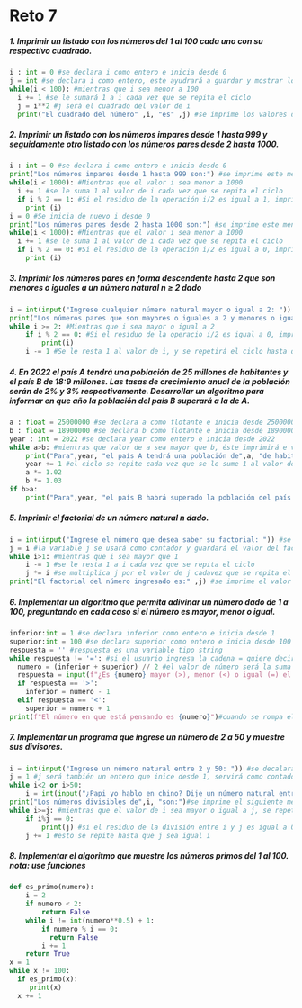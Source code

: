 # Reto 7
##### **1.** Imprimir un listado con los números del 1 al 100 cada uno con su respectivo cuadrado.
```python
i : int = 0 #se declara i como entero e inicia desde 0
j = int #se declara i como entero, este ayudrará a guardar y mostrar los cuadrados
while(i < 100): #mientras que i sea menor a 100
  i += 1 #se le sumará 1 a i cada vez que se repita el ciclo
  j = i**2 #j será el cuadrado del valor de i
  print("El cuadrado del número" ,i, "es" ,j) #se imprime los valores de las variables respectivamente
```
##### **2.** Imprimir un listado con los números impares desde 1 hasta 999 y seguidamente otro listado con los números pares desde 2 hasta 1000.
```python
i : int = 0 #se declara i como entero e inicia desde 0
print("Los números impares desde 1 hasta 999 son:") #se imprime este mensaje
while(i < 1000): #Mientras que el valor i sea menor a 1000
  i += 1 #se le suma 1 al valor de i cada vez que se repita el ciclo
  if i % 2 == 1: #Si el residuo de la operación i/2 es igual a 1, imprimirá el valor de i y por ende, es impar.
    print (i)
i = 0 #Se inicia de nuevo i desde 0
print("Los números pares desde 2 hasta 1000 son:") #se imprime este mensaje
while(i < 1000): #Mientras que el valor i sea menor a 1000
  i += 1 #se le suma 1 al valor de i cada vez que se repita el ciclo
  if i % 2 == 0: #Si el residuo de la operación i/2 es igual a 0, imprimirá el valor de i y por ende, es par.
    print (i)
```
##### **3.** Imprimir los números pares en forma descendente hasta 2 que son menores o iguales a un número natural n ≥ 2 dado
```python
i = int(input("Ingrese cualquier número natural mayor o igual a 2: ")) #se declara i como entro y se le pide al usuario que defina la variable
print("Los números pares que son mayores o iguales a 2 y menores o iguales al número" ,i, "son:") #Se imprime este mensaje
while i >= 2: #Mientras que i sea mayor o igual a 2
    if i % 2 == 0: #Si el residuo de la operacio i/2 es igual a 0, imprimirá el valor de i, por ende, éste será par.
        print(i)
    i -= 1 #Se le resta 1 al valor de i, y se repetirá el ciclo hasta que la condición de éste cumpla
```
##### **4.** En 2022 el país A tendrá una población de 25 millones de habitantes y el país B de 18:9 millones. Las tasas de crecimiento anual de la población serán de 2% y 3% respectivamente. Desarrollar un algoritmo para informar en que año la población del país B superará a la de A.
```python
a : float = 25000000 #se declara a como flotante e inicia desde 25000000
b : float = 18900000 #se declara b como flotante e inicia desde 18900000
year : int = 2022 #se declara year como entero e inicia desde 2022
while a>b: #mientras que valor de a sea mayor que b, éste imprimirá e valor de la variables
    print("Para",year, "el país A tendrá una población de",a, "de habitantes y el país B de",b)
    year += 1 #el ciclo se repite cada vez que se le sume 1 al valor de year, y este termina cuando la condición de while sea falsa
    a *= 1.02
    b *= 1.03
if b>a:
    print("Para",year, "el país B habrá superado la población del país A") #Se hace una última condición e imprimirá el año en el que el país B tenga mayor población que la del A
```
##### **5.** Imprimir el factorial de un número natural n dado.
```python
i = int(input("Ingrese el número que desea saber su factorial: ")) #se declara i como entero y se le pide al usuario que ingrese el valor inicial de este
j = i #la variable j se usará como contador y guardará el valor del factorial
while i>1: #mientras que i sea mayor que 1
    i -= 1 #se le resta 1 a i cada vez que se repita el ciclo
    j *= i #se multiplica j por el valor de j cadavez que se repita el ciclo
print("El factorial del número ingresado es:" ,j) #se imprime el valor de j, es decir el factorial del número ingresado por el usuario
```
##### **6.** Implementar un algoritmo que permita adivinar un número dado de 1 a 100, preguntando en cada caso si el número es mayor, menor o igual.
```python
inferior:int = 1 #se declara inferior como entero e inicia desde 1
superior:int = 100 #se declara superior como entero e inicia desde 100
respuesta = '' #respuesta es una variable tipo string
while respuesta != '=': #si el usuario ingresa la cadena = quiere decir que el algoritmo advinó su número
  numero = (inferior + superior) // 2 #el valor de número será la suma de los valores de inferior y superior dividido entre 2, este será entero
  respuesta = input(f"¿Es {numero} mayor (>), menor (<) o igual (=) el número en el que estas pensando?") #el usuario contanrá con tres opciones <, > y =, dependiendo de lo escoja, se efectuará un condiconal diferente
  if respuesta == '>':
    inferior = numero - 1
  elif respuesta == '<':
    superior = numero + 1
print(f"El número en que está pensando es {numero}")#cuando se rompa el ciclo, la consola mostarará el valor que el usuario pensó
```
##### **7.** Implementar un programa que ingrese un número de 2 a 50 y muestre sus divisores.
```python
i = int(input("Ingrese un número natural entre 2 y 50: ")) #se decalara i como entero y el usuario determinará su valor
j = 1 #j será también un entero que inice desde 1, servirá como contador
while i<2 or i>50:
    i = int(input("¿Papi yo hablo en chino? Dije un número natural entre 2 y 50: ")) #en dado caso de que el usuario sea bobo, se imprimirá el siguiente mensaje hasta que ingrese un valor apropiado
print("Los números divisibles de",i, "son:")#se imprime el siguiente mensaje
while i>=j: #mientras que el valor de i sea mayor o igual a j, se repetirá el ciclo
    if i%j == 0:
        print(j) #si el residuo de la división entre i y j es igual a 0, se imprimirá j
    j += 1 #esto se repite hasta que j sea igual i
```
##### **8.** Implementar el algoritmo que muestre los números primos del 1 al 100. nota: use funciones
```python
def es_primo(numero): 
    i = 2
    if numero < 2:
        return False
    while i != int(numero**0.5) + 1:
        if numero % i == 0:
          return False
        i += 1  
    return True
x = 1
while x != 100:
  if es_primo(x): 
     print(x)
  x += 1
```
